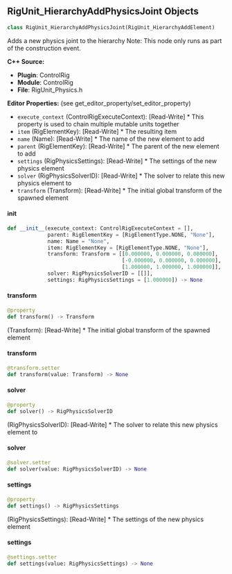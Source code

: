## RigUnit_HierarchyAddPhysicsJoint Objects

```python
class RigUnit_HierarchyAddPhysicsJoint(RigUnit_HierarchyAddElement)
```

Adds a new physics joint to the hierarchy
Note: This node only runs as part of the construction event.

**C++ Source:**

- **Plugin**: ControlRig
- **Module**: ControlRig
- **File**: RigUnit_Physics.h

**Editor Properties:** (see get_editor_property/set_editor_property)

- ``execute_context`` (ControlRigExecuteContext):  [Read-Write] * This property is used to chain multiple mutable units together
- ``item`` (RigElementKey):  [Read-Write] * The resulting item
- ``name`` (Name):  [Read-Write] * The name of the new element to add
- ``parent`` (RigElementKey):  [Read-Write] * The parent of the new element to add
- ``settings`` (RigPhysicsSettings):  [Read-Write] * The settings of the new physics element
- ``solver`` (RigPhysicsSolverID):  [Read-Write] * The solver to relate this new physics element to
- ``transform`` (Transform):  [Read-Write] * The initial global transform of the spawned element

<a id="unreal.RigUnit_HierarchyAddPhysicsJoint.__init__"></a>

#### __init__

```python
def __init__(execute_context: ControlRigExecuteContext = [],
             parent: RigElementKey = [RigElementType.NONE, "None"],
             name: Name = "None",
             item: RigElementKey = [RigElementType.NONE, "None"],
             transform: Transform = [[0.000000, 0.000000, 0.000000],
                                     [-0.000000, 0.000000, 0.000000],
                                     [1.000000, 1.000000, 1.000000]],
             solver: RigPhysicsSolverID = [[]],
             settings: RigPhysicsSettings = [1.000000]) -> None
```

<a id="unreal.RigUnit_HierarchyAddPhysicsJoint.transform"></a>

#### transform

```python
@property
def transform() -> Transform
```

(Transform):  [Read-Write] * The initial global transform of the spawned element

<a id="unreal.RigUnit_HierarchyAddPhysicsJoint.transform"></a>

#### transform

```python
@transform.setter
def transform(value: Transform) -> None
```

<a id="unreal.RigUnit_HierarchyAddPhysicsJoint.solver"></a>

#### solver

```python
@property
def solver() -> RigPhysicsSolverID
```

(RigPhysicsSolverID):  [Read-Write] * The solver to relate this new physics element to

<a id="unreal.RigUnit_HierarchyAddPhysicsJoint.solver"></a>

#### solver

```python
@solver.setter
def solver(value: RigPhysicsSolverID) -> None
```

<a id="unreal.RigUnit_HierarchyAddPhysicsJoint.settings"></a>

#### settings

```python
@property
def settings() -> RigPhysicsSettings
```

(RigPhysicsSettings):  [Read-Write] * The settings of the new physics element

<a id="unreal.RigUnit_HierarchyAddPhysicsJoint.settings"></a>

#### settings

```python
@settings.setter
def settings(value: RigPhysicsSettings) -> None
```

<a id="unreal.RigUnit_PrepareForExecution"></a>